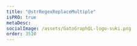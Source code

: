 ```yaml
---
title: "@strRegexReplaceMultiple"
isPRO: true
metaDesc:
socialImage: /assets/GatoGraphQL-logo-suki.png
order: 3510
---
```

